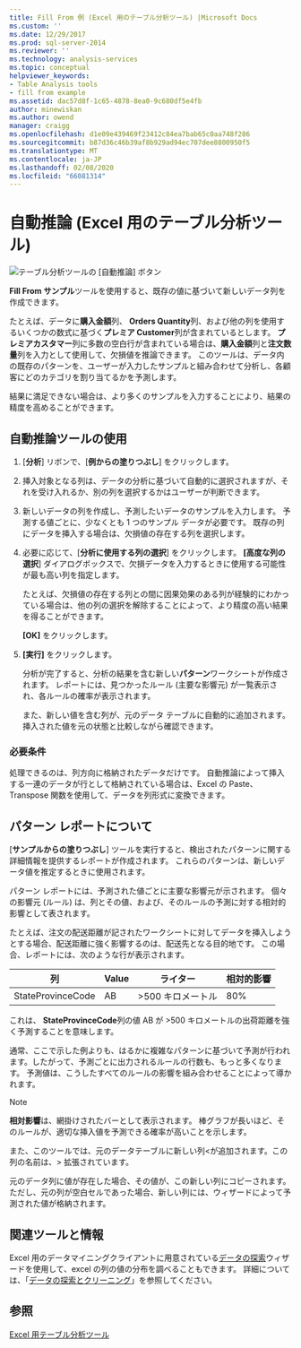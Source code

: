 ```yaml
---
title: Fill From 例 (Excel 用のテーブル分析ツール) |Microsoft Docs
ms.custom: ''
ms.date: 12/29/2017
ms.prod: sql-server-2014
ms.reviewer: ''
ms.technology: analysis-services
ms.topic: conceptual
helpviewer_keywords:
- Table Analysis tools
- fill from example
ms.assetid: dac57d8f-1c65-4878-8ea0-9c680df5e4fb
author: minewiskan
ms.author: owend
manager: craigg
ms.openlocfilehash: d1e09e439469f23412c84ea7bab65c0aa748f286
ms.sourcegitcommit: b87d36c46b39af8b929ad94ec707dee8800950f5
ms.translationtype: MT
ms.contentlocale: ja-JP
ms.lasthandoff: 02/08/2020
ms.locfileid: "66081314"
---
```

# <a name="fill-from-example-table-analysis-tools-for-excel"></a>自動推論 (Excel 用のテーブル分析ツール)
  ![テーブル分析ツールの [自動推論] ボタン](media/tat-fillex.gif "テーブル分析ツールの [自動推論] ボタン")  
  
 **Fill From サンプル**ツールを使用すると、既存の値に基づいて新しいデータ列を作成できます。  
  
 たとえば、データに**購入金額**列、 **Orders Quantity**列、および他の列を使用するいくつかの数式に基づく**プレミア Customer**列が含まれているとします。 **プレミアカスタマー**列に多数の空白行が含まれている場合は、**購入金額**列と**注文数量**列を入力として使用して、欠損値を推論できます。 このツールは、データ内の既存のパターンを、ユーザーが入力したサンプルと組み合わせて分析し、各顧客にどのカテゴリを割り当てるかを予測します。  
  
 結果に満足できない場合は、より多くのサンプルを入力することにより、結果の精度を高めることができます。  
  
## <a name="using-the-fill-from-example-tool"></a>自動推論ツールの使用  
  
1.  [**分析**] リボンで、[**例からの塗りつぶし**] をクリックします。  
  
2.  挿入対象となる列は、データの分析に基づいて自動的に選択されますが、それを受け入れるか、別の列を選択するかはユーザーが判断できます。  
  
3.  新しいデータの列を作成し、予測したいデータのサンプルを入力します。 予測する値ごとに、少なくとも 1 つのサンプル データが必要です。 既存の列にデータを挿入する場合は、欠損値の存在する列を選択します。  
  
4.  必要に応じて、[**分析に使用する列の選択**] をクリックします。 **[高度な列の選択**] ダイアログボックスで、欠損データを入力するときに使用する可能性が最も高い列を指定します。  
  
     たとえば、欠損値の存在する列との間に因果効果のある列が経験的にわかっている場合は、他の列の選択を解除することによって、より精度の高い結果を得ることができます。  
  
     **[OK]** をクリックします。  
  
5.  **[実行]** をクリックします。  
  
     分析が完了すると、分析の結果を含む新しい**パターン**ワークシートが作成されます。 レポートには、見つかったルール (主要な影響元) が一覧表示され、各ルールの確率が表示されます。  
  
     また、新しい値を含む列が、元のデータ テーブルに自動的に追加されます。 挿入された値を元の状態と比較しながら確認できます。  
  
### <a name="requirements"></a>必要条件  
 処理できるのは、列方向に格納されたデータだけです。 自動推論によって挿入する一連のデータが行として格納されている場合は、Excel の Paste、Transpose 関数を使用して、データを列形式に変換できます。  
  
## <a name="understanding-the-pattern-report"></a>パターン レポートについて  
 [**サンプルからの塗りつぶし**] ツールを実行すると、検出されたパターンに関する詳細情報を提供するレポートが作成されます。 これらのパターンは、新しいデータ値を推定するときに使用されます。  
  
 パターン レポートには、予測された値ごとに主要な影響元が示されます。 個々の影響元 (ルール) は、列とその値、および、そのルールの予測に対する相対的影響として表されます。  
  
 たとえば、注文の配送距離が記されたワークシートに対してデータを挿入しようとする場合、配送距離に強く影響するのは、配送先となる目的地です。 この場合、レポートには、次のような行が表示されます。  
  
|列|Value|ライター|相対的影響|  
|------------|-----------|------------|---------------------|  
|StateProvinceCode|AB|>500 キロメートル|80%|  
  
 これは、 **StateProvinceCode**列の値 AB が >500 キロメートルの出荷距離を強く予測することを意味します。  
  
 通常、ここで示した例よりも、はるかに複雑なパターンに基づいて予測が行われます。したがって、予測ごとに出力されるルールの行数も、もっと多くなります。 予測値は、こうしたすべてのルールの影響を組み合わせることによって導かれます。  
  
> [!NOTE]  
>  **相対影響**は、網掛けされたバーとして表示されます。 棒グラフが長いほど、そのルールが、適切な挿入値を予測できる確率が高いことを示します。  
  
 また、このツールでは、元のデータテーブルに新しい列\<が追加されます。この列の名前は、> 拡張されています。  
  
 元のデータ列に値が存在した場合、その値が、この新しい列にコピーされます。 ただし、元の列が空白セルであった場合、新しい列には、ウィザードによって予測された値が格納されます。  
  
## <a name="related-tools-and-information"></a>関連ツールと情報  
 Excel 用のデータマイニングクライアントに用意されている[データの探索](explore-data-sql-server-data-mining-add-ins.md)ウィザードを使用して、excel の列の値の分布を調べることもできます。 詳細については、「[データの探索とクリーニング](exploring-and-cleaning-data.md)」を参照してください。  
  
## <a name="see-also"></a>参照  
 [Excel 用テーブル分析ツール](table-analysis-tools-for-excel.md)  
  
  
